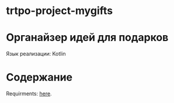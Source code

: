 # trtpo-project-mygifts

# Органайзер идей для подарков

Язык реализации: Kotlin

# Содержание

Requirments: [here](https://github.com/nastazys/trtpo-project-mygifts/blob/master/Documents/Requirements/requirements-document.md#%D1%82%D1%80%D0%B5%D0%B1%D0%BE%D0%B2%D0%B0%D0%BD%D0%B8%D1%8F-%D0%BA-%D0%BF%D1%80%D0%BE%D0%B5%D0%BA%D1%82%D1%83).


